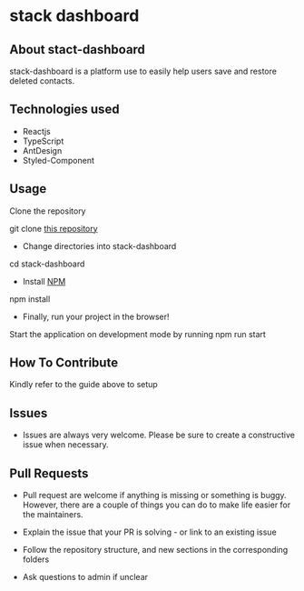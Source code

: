 # stack dashboard

## About stact-dashboard

stack-dashboard is a platform use to easily help users save and restore deleted contacts.

## Technologies used

- Reactjs
- TypeScript
- AntDesign
- Styled-Component

## Usage

Clone the repository

git clone [this repository](https://github.com/chimobi-justice/stack-dashboard.git)

- Change directories into stack-dashboard

cd stack-dashboard

- Install [NPM](https://nodejs.org/en/)

npm install

- Finally, run your project in the browser!

Start the application on development mode by running npm run start

## How To Contribute

Kindly refer to the guide above to setup

## Issues

- Issues are always very welcome. Please be sure to create a constructive issue when necessary.

## Pull Requests

- Pull request are welcome if anything is missing or something is buggy. However, there are a couple of things you can do to make life easier for the maintainers.

- Explain the issue that your PR is solving - or link to an existing issue
- Follow the repository structure, and new sections in the corresponding folders
- Ask questions to admin if unclear
